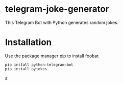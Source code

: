 # telegram-joke-generator

This Telegram Bot with Python generates random jokes.


# Installation

Use the package manager [pip](https://pip.pypa.io/en/stable/) to install foobar.

```` 
pip install python-telegram-bot
pip install pyjokes
````
s

